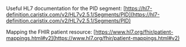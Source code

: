 Useful HL7 documentation for the PID segment:
[https://hl7-definition.caristix.com/v2/HL7v2.5.1/Segments/PID](https://hl7-definition.caristix.com/v2/HL7v2.5.1/Segments/PID)

Mapping the FHIR patient resource:
[https://www.hl7.org/fhir/patient-mappings.html#v2](https://www.hl7.org/fhir/patient-mappings.html#v2)